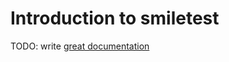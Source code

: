 # Introduction to smiletest

TODO: write [great documentation](http://jacobian.org/writing/what-to-write/)
